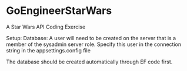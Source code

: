 # GoEngineerStarWars
A Star Wars API Coding Exercise

Setup:
  Database:  A user will need to be created on the server that is a member of the sysadmin server role.  Specify this user in the connection string in the appsettings.config file 

  The database should be created automatically through EF code first.


